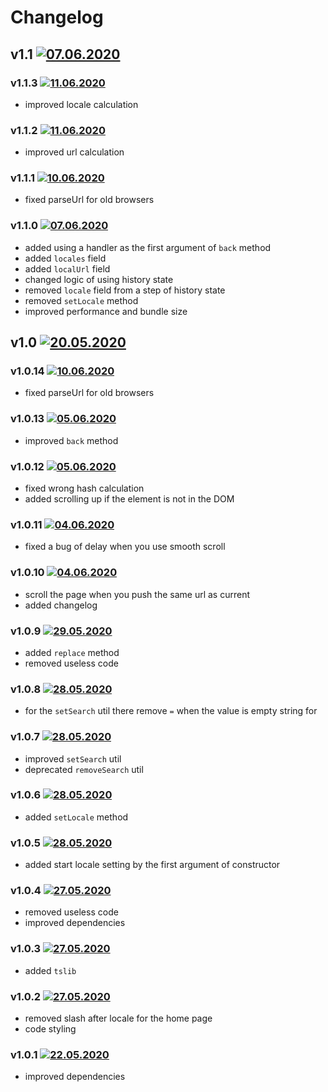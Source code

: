 # Changelog
## v1.1 [![07.06.2020](https://img.shields.io/date/1591536284)](https://github.com/d8corp/mobx-history-api/tree/v1.1)

### v1.1.3 [![11.06.2020](https://img.shields.io/date/1591880406)](https://github.com/d8corp/mobx-history-api/tree/v1.1.3)
- improved locale calculation
### v1.1.2 [![11.06.2020](https://img.shields.io/date/1591879290)](https://github.com/d8corp/mobx-history-api/tree/v1.1.2)
- improved url calculation
### v1.1.1 [![10.06.2020](https://img.shields.io/date/1591794696)](https://github.com/d8corp/mobx-history-api/tree/v1.1.1)
- fixed parseUrl for old browsers
### v1.1.0 [![07.06.2020](https://img.shields.io/date/1591536284)](https://github.com/d8corp/mobx-history-api/tree/v1.1.0)
- added using a handler as the first argument of `back` method
- added `locales` field
- added `localUrl` field
- changed logic of using history state
- removed `locale` field from a step of history state
- removed `setLocale` method
- improved performance and bundle size

## v1.0 [![20.05.2020](https://img.shields.io/date/1589999940)](https://github.com/d8corp/mobx-history-api/tree/v1.0)
### v1.0.14 [![10.06.2020](https://img.shields.io/date/1591794966)](https://github.com/d8corp/mobx-history-api/tree/v1.0.14)
- fixed parseUrl for old browsers
### v1.0.13 [![05.06.2020](https://img.shields.io/date/1591363437)](https://github.com/d8corp/mobx-history-api/tree/v1.0.13)
- improved `back` method
### v1.0.12 [![05.06.2020](https://img.shields.io/date/1591352292)](https://github.com/d8corp/mobx-history-api/tree/v1.0.12)
- fixed wrong hash calculation
- added scrolling up if the element is not in the DOM
### v1.0.11 [![04.06.2020](https://img.shields.io/date/1591276373)](https://github.com/d8corp/mobx-history-api/tree/v1.0.11)
- fixed a bug of delay when you use smooth scroll
### v1.0.10 [![04.06.2020](https://img.shields.io/date/1591273905)](https://github.com/d8corp/mobx-history-api/tree/v1.0.10)
- scroll the page when you push the same url as current
- added changelog
### v1.0.9 [![29.05.2020](https://img.shields.io/date/1590755820)](https://github.com/d8corp/mobx-history-api/tree/v1.0.9)
- added `replace` method
- removed useless code
### v1.0.8 [![28.05.2020](https://img.shields.io/date/1590695760)](https://github.com/d8corp/mobx-history-api/tree/v1.0.8)
- for the `setSearch` util there remove `=` when the value is empty string for
### v1.0.7 [![28.05.2020](https://img.shields.io/date/1590695160)](https://github.com/d8corp/mobx-history-api/tree/v1.0.7)
- improved `setSearch` util
- deprecated `removeSearch` util
### v1.0.6 [![28.05.2020](https://img.shields.io/date/1590687000)](https://github.com/d8corp/mobx-history-api/tree/v1.0.6)
- added `setLocale` method
### v1.0.5 [![28.05.2020](https://img.shields.io/date/1590683580)](https://github.com/d8corp/mobx-history-api/tree/v1.0.5)
- added start locale setting by the first argument of constructor
### v1.0.4 [![27.05.2020](https://img.shields.io/date/1590608100)](https://github.com/d8corp/mobx-history-api/tree/v1.0.4)
- removed useless code
- improved dependencies
### v1.0.3 [![27.05.2020](https://img.shields.io/date/1590592320)](https://github.com/d8corp/mobx-history-api/tree/v1.0.3)
- added `tslib`
### v1.0.2 [![27.05.2020](https://img.shields.io/date/1590584640)](https://github.com/d8corp/mobx-history-api/tree/v1.0.2)
- removed slash after locale for the home page
- code styling
### v1.0.1 [![22.05.2020](https://img.shields.io/date/1590144540)](https://github.com/d8corp/mobx-history-api/tree/v1.0.1)
- improved dependencies
